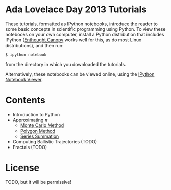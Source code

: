 Ada Lovelace Day 2013 Tutorials
===============================

These tutorials, formatted as IPython notebooks, introduce the reader to
some basic concepts in scientific programming using Python.
To view these notebooks on your own computer, install a Python distribution
that includes IPython ([Enthought Canopy](https://www.enthought.com/products/canopy/)
works well for this, as do most Linux distributions), and then run:

    $ ipython notebook
    
from the directory in which you downloaded the tutorials.

Alternatively, these notebooks can be viewed online, using the [IPython Notebook
Viewer](http://nbviewer.ipython.org/).

Contents
========

- Introduction to Python
- Approximating *π*
  - [Monte Carlo Method](http://nbviewer.ipython.org/urls/raw.github.com/cgranade/ada-lovelace-day-2013/master/Approximating%2520%25CF%2580%2520-%2520Monte%2520Carlo.ipynb)
  - [Polygon Method](http://nbviewer.ipython.org/urls/github.com/cgranade/ada-lovelace-day-2013/raw/master/Approximating%2520%25CF%2580%2520-%2520Polygons.ipynb)
  - [Series Summation](https://raw.github.com/cgranade/ada-lovelace-day-2013/master/Approximating%20%CF%80%20-%20Series%20Summation.ipynb)
- Computing Ballistic Trajectories (TODO)
- Fractals (TODO)

License
=======

TODO, but it will be permissive!

